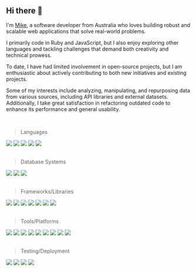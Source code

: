 ## Hi there 👋
I'm [Mike](https://mike-hulbert.com), a software developer from Australia who loves building robust and scalable web applications that solve real-world problems. 

I primarily code in Ruby and JavaScript, but I also enjoy exploring other languages and tackling challenges that demand both creativity and technical prowess.

To date, I have had limited involvement in open-source projects, but I am enthusiastic about actively contributing to both new initiatives and existing projects.

Some of my interests include analyzing, manipulating, and repurposing data from various sources, including API libraries and external datasets. Additionally, I take great satisfaction in refactoring outdated code to enhance its performance and general usability.

<br>

> Languages
<div align="left">
  <img src="https://img.shields.io/badge/Ruby-CC342D?style=for-the-badge&logo=ruby&logoColor=white">
  <img src="https://img.shields.io/badge/JavaScript-F7DF1E?style=for-the-badge&logo=javascript&logoColor=black">
  <img src="https://img.shields.io/badge/HTML5-E34F26?style=for-the-badge&logo=html5&logoColor=white">
  <img src="https://img.shields.io/badge/CSS3-1572B6?style=for-the-badge&logo=css3&logoColor=white">
  <img src="https://img.shields.io/badge/SQL-4479A1?style=for-the-badge&logo=sql&logoColor=white">
</div>

<br>

> Database Systems
<div align="left">
  <img src="https://img.shields.io/badge/PostgreSQL-316192?style=for-the-badge&logo=postgresql&logoColor=white"/>
  <img src="https://img.shields.io/badge/SQLite-003B57?style=for-the-badge&logo=sqlite&logoColor=white">
  <img src="https://img.shields.io/badge/redis-%23DD0031.svg?&style=for-the-badge&logo=redis&logoColor=white">
</div>

<br>

> Frameworks/Libraries
<div align="left">
  <img src="https://img.shields.io/badge/Ruby_on_Rails-CC0000?style=for-the-badge&logo=ruby-on-rails&logoColor=white">
  <img src="https://img.shields.io/badge/React-61DAFB?style=for-the-badge&logo=react&logoColor=black">
  <img src="https://img.shields.io/badge/Node.js-339933?style=for-the-badge&logo=nodedotjs&logoColor=white">
  <img src="https://img.shields.io/badge/Hotwire-fbf7f0?style=for-the-badge&logo=hotwire&logoColor=black">
  <img src="https://img.shields.io/badge/Sidekiq-DC382D?style=for-the-badge&logo=sidekiq&logoColor=white">
  <img src="https://img.shields.io/badge/TailwindCSS-38bdf8?style=for-the-badge&logo=tailwind-css&logoColor=white">
  <img src="https://img.shields.io/badge/Bootstrap-712cf9?style=for-the-badge&logo=bootstrap&logoColor=white"/>
</div>

<br>

> Tools/Platforms
<div align="left">
  <img src="https://img.shields.io/badge/Git-F05032?style=for-the-badge&logo=git&logoColor=white">
  <img src="https://img.shields.io/badge/GitHub-181717?style=for-the-badge&logo=github&logoColor=white">
  <img src="https://img.shields.io/badge/Heroku-430098?style=for-the-badge&logo=heroku&logoColor=white">
  <img src="https://img.shields.io/badge/Docker-2496ED?style=for-the-badge&logo=docker&logoColor=white">
  <img src="https://img.shields.io/badge/AWS-232F3E?style=for-the-badge&logo=amazon-aws&logoColor=white">
  <img src="https://img.shields.io/badge/GCP-4285F4?style=for-the-badge&logo=google-cloud&logoColor=white">
  <img src="https://img.shields.io/badge/Cloud66-000000?style=for-the-badge&logo=cloud66&logoColor=white">
  <img src="https://img.shields.io/badge/Sentry-362D59?style=for-the-badge&logo=sentry&logoColor=white">
  <img src="https://img.shields.io/badge/Postman-FF6C37?style=for-the-badge&logo=postman&logoColor=white">
</div>

<br>

> Testing/Deployment
<div align="left">
  <img src="https://img.shields.io/badge/RSpec-FF0000?style=for-the-badge&logo=rspec&logoColor=white">
  <img src="https://img.shields.io/badge/Capybara-3EAAAF?style=for-the-badge&logo=capybara&logoColor=white">
  <img src="https://img.shields.io/badge/Jest-C21325?style=for-the-badge&logo=jest&logoColor=white">
  <img src="https://img.shields.io/badge/CI%2FCD-239922?style=for-the-badge&logo=github-actions&logoColor=white">
</div>
  


